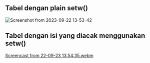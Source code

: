 ## Tabel dengan plain setw()
![Screenshot from 2023-09-22 13-53-42](https://github.com/Hidayadie/Alprog/assets/107916585/793a34de-f3a5-488d-a0a9-752deaaea0e6)

## Tabel dengan isi yang diacak menggunakan setw()
[Screencast from 22-09-23 13:54:35.webm](https://github.com/Hidayadie/Alprog/assets/107916585/de800e5f-98dc-462b-a83d-05e78fa5058d)